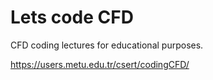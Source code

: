 # Lets code CFD
CFD coding lectures for educational purposes.

https://users.metu.edu.tr/csert/codingCFD/
